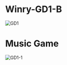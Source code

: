 # Winry-GD1-B
![GD1](https://s3.bmp.ovh/imgs/2022/04/30/c174d27e453afc9a.jpg)

# Music Game
![GD1-1](https://s3.bmp.ovh/imgs/2022/04/30/70b70358eb1fb9dd.jpg)

